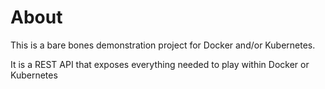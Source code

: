 # About

This is a bare bones demonstration project for Docker and/or Kubernetes.

It is a REST API that exposes everything needed to play within Docker or Kubernetes
